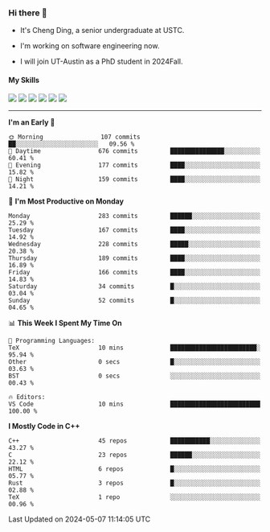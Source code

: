 ### Hi there 👋

* It's Cheng Ding, a senior undergraduate at USTC.
  
* I'm working on software engineering now.

* I will join UT-Austin as a PhD student in 2024Fall.

#### My Skills

![](https://img.shields.io/badge/C++-65318e?logo=cplusplus&logoColor=fff)
![](https://img.shields.io/badge/Python-3e74a2?logo=python&logoColor=fff)
![](https://img.shields.io/badge/C-5654a2?logo=c&logoColor=fff)
![](https://img.shields.io/badge/Go-00aaff?logo=go&logoColor=fff)
![](https://img.shields.io/badge/Docker-0088ff?logo=docker&logoColor=fff)
![](https://img.shields.io/badge/Apache-D22128?logo=apache&logoColor=fff)

---
<!--START_SECTION:waka-->
**I'm an Early 🐤** 

```text
🌞 Morning                107 commits         ██░░░░░░░░░░░░░░░░░░░░░░░   09.56 % 
🌆 Daytime                676 commits         ███████████████░░░░░░░░░░   60.41 % 
🌃 Evening                177 commits         ████░░░░░░░░░░░░░░░░░░░░░   15.82 % 
🌙 Night                  159 commits         ████░░░░░░░░░░░░░░░░░░░░░   14.21 % 
```
📅 **I'm Most Productive on Monday** 

```text
Monday                   283 commits         ██████░░░░░░░░░░░░░░░░░░░   25.29 % 
Tuesday                  167 commits         ████░░░░░░░░░░░░░░░░░░░░░   14.92 % 
Wednesday                228 commits         █████░░░░░░░░░░░░░░░░░░░░   20.38 % 
Thursday                 189 commits         ████░░░░░░░░░░░░░░░░░░░░░   16.89 % 
Friday                   166 commits         ████░░░░░░░░░░░░░░░░░░░░░   14.83 % 
Saturday                 34 commits          █░░░░░░░░░░░░░░░░░░░░░░░░   03.04 % 
Sunday                   52 commits          █░░░░░░░░░░░░░░░░░░░░░░░░   04.65 % 
```


📊 **This Week I Spent My Time On** 

```text
💬 Programming Languages: 
TeX                      10 mins             ████████████████████████░   95.94 % 
Other                    0 secs              █░░░░░░░░░░░░░░░░░░░░░░░░   03.63 % 
BST                      0 secs              ░░░░░░░░░░░░░░░░░░░░░░░░░   00.43 % 

🔥 Editors: 
VS Code                  10 mins             █████████████████████████   100.00 % 
```

**I Mostly Code in C++** 

```text
C++                      45 repos            ███████████░░░░░░░░░░░░░░   43.27 % 
C                        23 repos            ██████░░░░░░░░░░░░░░░░░░░   22.12 % 
HTML                     6 repos             █░░░░░░░░░░░░░░░░░░░░░░░░   05.77 % 
Rust                     3 repos             █░░░░░░░░░░░░░░░░░░░░░░░░   02.88 % 
TeX                      1 repo              ░░░░░░░░░░░░░░░░░░░░░░░░░   00.96 % 
```




 Last Updated on 2024-05-07 11:14:05 UTC
<!--END_SECTION:waka-->
